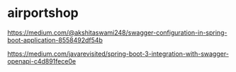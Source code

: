 # airportshop


https://medium.com/@akshitaswami248/swagger-configuration-in-spring-boot-application-8558492df54b

https://medium.com/javarevisited/spring-boot-3-integration-with-swagger-openapi-c4d891fece0e
